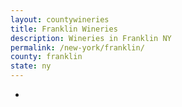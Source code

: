 ```yaml
---
layout: countywineries
title: Franklin Wineries
description: Wineries in Franklin NY
permalink: /new-york/franklin/
county: franklin
state: ny
---
```

-
